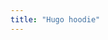 ```yaml
---
title: "Hugo hoodie"
---
```


<YouTube id='PL1gv5yv3DoZOHLjisuD1JcUPTkFy_IGGO' playlist />

<PatternDocs pattern='hugo' />
